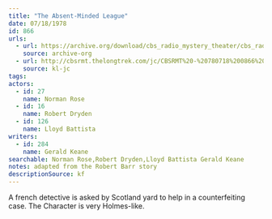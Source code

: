 ```yaml
---
title: "The Absent-Minded League"
date: 07/18/1978
id: 866
urls: 
  - url: https://archive.org/download/cbs_radio_mystery_theater/cbs_radio_mystery_theater-0851-0900.zip/cbs_radio_mystery_theater-0851-0900%2Fcbsrmt_0866_the_absent_minded_league.mp3
    source: archive-org
  - url: http://cbsrmt.thelongtrek.com/jc/CBSRMT%20-%20780718%200866%20Absent%20Minded%20League%20vbr%20fb2_jc.mp3
    source: kl-jc
tags: 
actors:  
  - id: 27
    name: Norman Rose  
  - id: 16
    name: Robert Dryden  
  - id: 126
    name: Lloyd Battista
writers:  
  - id: 284
    name: Gerald Keane
searchable: Norman Rose,Robert Dryden,Lloyd Battista Gerald Keane
notes: adapted from the Robert Barr story
descriptionSource: kf
---
```

A french detective is asked by Scotland yard to help in a counterfeiting case. The Character is very Holmes-like.